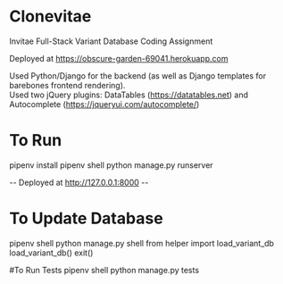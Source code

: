 # Clonevitae
Invitae Full-Stack Variant Database Coding Assignment 

Deployed at https://obscure-garden-69041.herokuapp.com

Used Python/Django for the backend (as well as Django templates for barebones frontend rendering).  
Used two jQuery plugins: DataTables (https://datatables.net) and Autocomplete (https://jqueryui.com/autocomplete/)

# To Run
pipenv install
pipenv shell
python manage.py runserver

-- Deployed at http://127.0.0.1:8000 --

# To Update Database
pipenv shell
python manage.py shell
	from helper import load_variant_db
	load_variant_db()
	exit()

#To Run Tests
pipenv shell
python manage.py tests